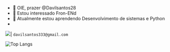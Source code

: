 - 👋 OIE, prazer @Davilsantos28
- 👀 Estou interessado Fron-ENd
- 🌱 Atualmente estou aprendendo Desenvolvimento de sistemas e Python
- 
<img src="https://img.shields.io/badge/Gmail-D14836?style=for-the-badge&logo=gmail&logoColor=white"/>| `davilsantos333@gmail.com`

![Top Langs](https://github-readme-stats-git-masterrstaa-rickstaa.vercel.app/api/top-langs/?username=Davilsantos28&layout=compact&bg_color=000&border_color=30A3DC&title_color=E94D5F&text_color=FFF)
